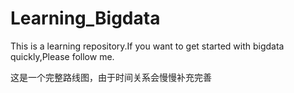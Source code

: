 # Learning_Bigdata
This is a learning repository.If you want to get started with bigdata quickly,Please follow me.

这是一个完整路线图，由于时间关系会慢慢补充完善